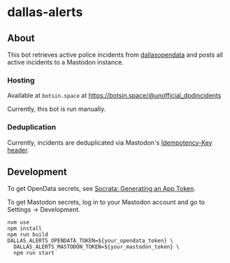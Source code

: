 # dallas-alerts

## About
This bot retrieves active police incidents from [dallasopendata](https://www.dallasopendata.com/Public-Safety/Dallas-Police-Active-Calls/9fxf-t2tr) and posts all active incidents to a Mastodon instance.

### Hosting
Available at `botsin.space` at https://botsin.space/@unofficial_dpdincidents

Currently, this bot is run manually.

### Deduplication
Currently, incidents are deduplicated via Mastodon's [Idempotency-Key header](https://docs.joinmastodon.org/methods/statuses/#headers).

## Development
To get OpenData secrets, see [Socrata: Generating an App Token](https://support.socrata.com/hc/en-us/articles/210138558-Generating-an-App-Token).

To get Mastodon secrets, log in to your Mastodon account and go to Settings -> Development.

```
nvm use
npm install
npm run build
DALLAS_ALERTS_OPENDATA_TOKEN=${your_opendata_token} \
  DALLAS_ALERTS_MASTODON_TOKEN=${your_mastodon_token} \
  npm run start
```
